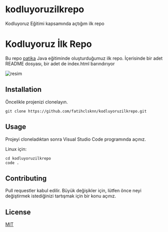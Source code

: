 # kodluyoruzilkrepo
Kodluyoruz Eğitimi kapsamında açtığım ilk repo
# Kodluyoruz İlk Repo

Bu repo [patika](https://www.patika.dev/tr) Java eğitiminde oluşturduğumuz ilk repo. İçerisinde bir adet README dosyası, bir adet de index.html barındırıyor

![resim](https://user-images.githubusercontent.com/77187218/214959752-6eb6e0b2-5ab0-4d6c-bec7-8b517ed424f0.png)

## Installation

Öncelikle projenizi clonelayın.

```
git clone https://github.com/fatihclsknn/kodluyoruzilkrepo.git
```
## Usage

Projeyi cloneladıktan sonra Visual Studio Code programında açınız.

Linux için:

```
cd kodluyoruzilkrepo
code .
```

## Contributing

Pull requestler kabul edilir. Büyük değişikler için, lütfen önce neyi değiştirmek istediğinizi tartışmak için bir konu açınız.

## License
[MIT](https://choosealicense.com/licenses/mit/)
